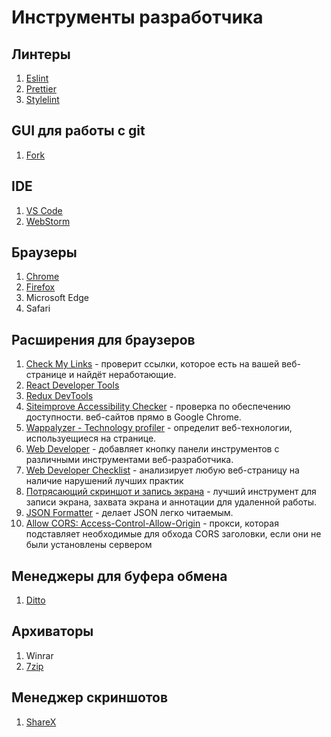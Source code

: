 # Инструменты разработчика

## Линтеры

1. [Eslint](https://eslint.org/)
2. [Prettier](https://prettier.io/)
3. [Stylelint](https://stylelint.io/)

## GUI для работы с git

1. [Fork](https://git-fork.com/)

## IDE

1. [VS Code](https://code.visualstudio.com/)
2. [WebStorm](https://www.jetbrains.com/ru-ru/webstorm/)

## Браузеры

1. [Chrome](https://www.google.com/intl/ru_ru/chrome/)
2. [Firefox](https://www.mozilla.org/ru/firefox/download/thanks/)
3. Microsoft Edge
4. Safari

## Расширения для браузеров

1. [Check My Links](https://chrome.google.com/webstore/detail/check-my-links/ojkcdipcgfaekbeaelaapakgnjflfglf) - проверит ссылки, которое есть на вашей веб-странице и найдёт неработающие.
2. [React Developer Tools](https://chrome.google.com/webstore/detail/react-developer-tools/fmkadmapgofadopljbjfkapdkoienihi)
3. [Redux DevTools](https://chrome.google.com/webstore/detail/redux-devtools/lmhkpmbekcpmknklioeibfkpmmfibljd)
4. [Siteimprove Accessibility Checker](https://chrome.google.com/webstore/detail/siteimprove-accessibility/djcglbmbegflehmbfleechkjhmedcopn) - проверка по обеспечению доступности. веб-сайтов прямо в Google Chrome.
5. [Wappalyzer - Technology profiler](https://chrome.google.com/webstore/detail/wappalyzer-technology-pro/gppongmhjkpfnbhagpmjfkannfbllamg) - определит веб-технологии, используещиеся на странице.
6. [Web Developer](https://chrome.google.com/webstore/detail/web-developer/bfbameneiokkgbdmiekhjnmfkcnldhhm?hl=ru) - добавляет кнопку панели инструментов с различными инструментами веб-разработчика.
7. [Web Developer Checklist](https://chrome.google.com/webstore/detail/web-developer-checklist/iahamcpedabephpcgkeikbclmaljebjp) - анализирует любую веб-страницу на наличие нарушений лучших практик
8. [Потрясающий скриншот и запись экрана](https://chrome.google.com/webstore/detail/awesome-screenshot-and-sc/nlipoenfbbikpbjkfpfillcgkoblgpmj?hl=ru&) - лучший инструмент для записи экрана, захвата экрана и аннотации для удаленной работы.
9. [JSON Formatter](https://chrome.google.com/webstore/detail/json-formatter/bcjindcccaagfpapjjmafapmmgkkhgoa) - делает JSON легко читаемым.
10. [Allow CORS: Access-Control-Allow-Origin](https://chrome.google.com/webstore/detail/allow-cors-access-control/lhobafahddgcelffkeicbaginigeejlf/related) - прокси, которая подставляет необходимые для обхода CORS заголовки, если они не были установлены сервером

## Менеджеры для буфера обмена

1. [Ditto](https://ditto-cp.sourceforge.io/)

## Архиваторы

1. Winrar
2. [7zip](https://www.7-zip.org/)

## Менеджер скриншотов

1. [ShareX](https://getsharex.com/)